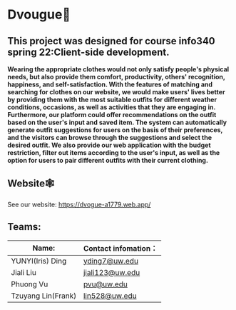 # Dvougue👔

## **This project was designed for course info340 spring 22:Client-side development.**


**Wearing the appropriate clothes would not only satisfy people's physical needs, but also provide them comfort, productivity, others' recognition, happiness, and self-satisfaction. With the features of matching and searching for clothes on our website, we would make users' lives better by providing them with the most suitable outfits for different weather conditions, occasions, as well as activities that they are engaging in. Furthermore, our platform could offer recommendations on the outfit based on the user's input and saved item. The system can automatically generate outfit suggestions for users on the basis of their preferences, and the visitors can browse through the suggestions and select the desired outfit. We also provide our web application with the budget restriction, filter out items according to the user's input, as well as the option for users to pair different outfits with their current clothing.**

## Website🕸️

See our website: https://dvogue-a1779.web.app/


## **Teams:**
|  Name:   | Contact infomation：  |
|  ----  | ----  |
| YUNYI(Iris) Ding  | yding7@uw.edu|
| Jiali Liu  | jiali123@uw.edu |
| Phuong Vu  | pvu@uw.edu|
| Tzuyang Lin(Frank) | lin528@uw.edu |
